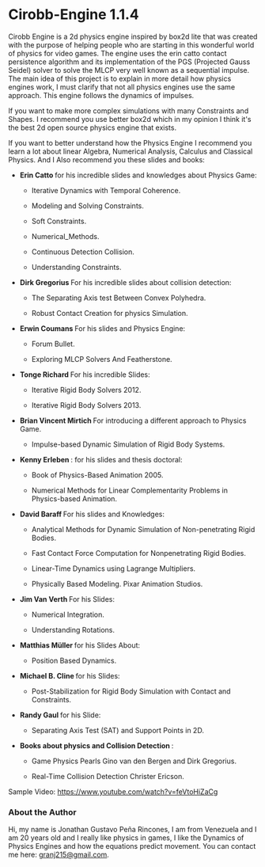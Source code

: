 # Cirobb-Engine 1.1.4


Cirobb Engine is a 2d physics engine inspired by box2d lite that was created with the purpose of helping people who are starting
in this wonderful world of physics for video games. The engine uses the erin catto contact persistence algorithm
and its implementation of the PGS (Projected Gauss Seidel) solver to solve the MLCP very well known as a sequential impulse.
The main idea of ​​this project is to explain in more detail how physics engines work,
I must clarify that not all physics engines use the same approach. This engine follows the dynamics of impulses.



If you want to make more complex simulations with many Constraints and Shapes. 
I recommend you use better box2d which in my opinion I think it's the best 2d open source physics engine that exists.




If you want to better understand how the Physics Engine I recommend you learn a lot about linear Algebra, Numerical Analysis,
Calculus and Classical Physics. And I Also recommend you these slides and books:

- <b> Erin Catto </b> for his incredible slides and knowledges about Physics Game:

	* Iterative Dynamics with Temporal Coherence.

 	* Modeling and Solving Constraints.
	
	* Soft Constraints.
	
	* Numerical_Methods.
	
	* Continuous Detection Collision.
	
	* Understanding Constraints. 


- <b> Dirk Gregorius </b> For his incredible slides about collision detection:

	* The Separating Axis test Between Convex Polyhedra.
	
	* Robust Contact Creation for physics Simulation.


- <b> Erwin Coumans </b> For his slides and Physics Engine:

	* Forum Bullet.

	* Exploring MLCP Solvers And Featherstone.


- <b> Tonge Richard </b> For his incredible Slides:

	* Iterative Rigid Body Solvers 2012.

	* Iterative Rigid Body Solvers 2013.


- <b> Brian Vincent Mirtich </b> For introducing a different approach to Physics Game.

	* Impulse-based Dynamic Simulation of Rigid Body Systems.


- <b> Kenny Erleben </b>: for his slides and thesis doctoral: 

	* Book of Physics-Based Animation 2005.

	* Numerical Methods for Linear Complementarity Problems in Physics-based Animation.


- <b> David Baraff </b> For his slides and Knowledges:

	* Analytical Methods for Dynamic Simulation of Non-penetrating Rigid Bodies.

	* Fast Contact Force Computation for Nonpenetrating Rigid Bodies.
	
	* Linear-Time Dynamics using Lagrange Multipliers.

	* Physically Based Modeling. Pixar Animation Studios.


- <b> Jim Van Verth </b> For his Slides:

	* Numerical Integration.

	* Understanding Rotations.


- <b> Matthias Müller </b> for his Slides About:

	* Position Based Dynamics.


- <b> Michael B. Cline </b> for his Slides:

	* Post-Stabilization for Rigid Body Simulation with Contact and Constraints.


- <b> Randy Gaul </b> for his Slide: 

	* Separating Axis Test (SAT) and Support Points in 2D.


- <b> Books about physics and Collision Detection </b>: 

	* Game Physics Pearls Gino van den Bergen and Dirk Gregorius.

	* Real-Time Collision Detection Christer Ericson.


Sample Video: https://www.youtube.com/watch?v=feVtoHiZaCg


<h3> About the Author </h3>

Hi, my name is Jonathan Gustavo Peña Rincones, I am from Venezuela and I am 20 years old and I really like physics in games,
I like the Dynamics of Physics Engines and how the equations predict movement. You can contact me here: granj215@gmail.com.
